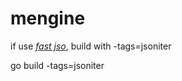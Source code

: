# mengine
if use [*fast jso*](https://github.com/json-iterator/go), build with -tags=jsoniter

go build -tags=jsoniter